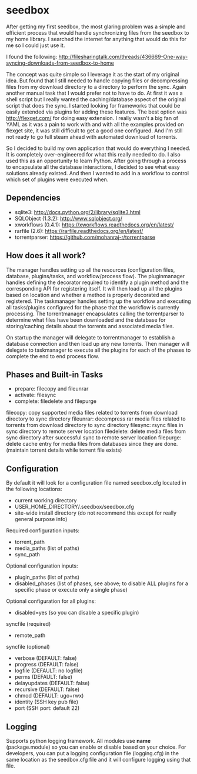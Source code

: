 seedbox
=======
After getting my first seedbox, the most glaring problem was a simple and efficient process that would handle
synchronizing files from the seedbox to my home library. I searched the internet for anything that would do
this for me so I could just use it. 

I found the following:
http://filesharingtalk.com/threads/436669-One-way-syncing-downloads-from-seedbox-to-home

The concept was quite simple so I leverage it as the start of my original idea. But found that I still needed
to handle copying files or decompressing files from my download directory to a directory to perform the sync.
Again another manual task that I would prefer not to have to do. At first it was a shell script but I really
wanted the caching/database aspect of the original script that does the sync. I started looking for frameworks
that could be easily extended via plugins for adding these features. The best option was http://flexget.com/ 
for doing easy extension. I really wasn't a big fan of YAML as it was a pain to work with and with all the
examples provided on flexget site, it was still difficult to get a good one configured. And I'm still not
ready to go full steam ahead with automated download of torrents. 

So I decided to build my own application that would do everything I needed. It is completely over-engineered
for what this really needed to do. I also used this as an opportunity to learn Python. After going through
a process to encapsulate all the database interactions, I decided to see what easy solutions already existed.
And then I wanted to add in a workflow to control which set of plugins were executed when.

Dependencies
-------------
* sqlite3: http://docs.python.org/2/library/sqlite3.html
* SQLObject (1.3.2): http://www.sqlobject.org/
* xworkflows (0.4.1): https://xworkflows.readthedocs.org/en/latest/
* rarfile (2.6): https://rarfile.readthedocs.org/en/latest/
* torrentparser: https://github.com/mohanraj-r/torrentparse
 
How does it all work?
---------------------
The manager handles setting up all the resources (configuration files, database, plugins/tasks, and workflow/process flow).
The pluginmanager handles defining the decorator required to identify a plugin method and the corresponding API for
registering itself. It will then load up all the plugins based on location and whether a method is properly decorated
and registered. The taskmanager handles setting up the workflow and executing all tasks/plugins configured for the phase
that the workflow is currently processing. The torrentmanager encapsulates calling the torrentparser to determine
what files have been downloaded and the database for storing/caching details about the torrents and associated media files.
   
On startup the manager will delegate to torrentmanager to establish a database connection and then load up any new
torrents. Then manager will delegate to taskmanager to execute all the plugins for each of the phases to complete the
end to end process flow.
  
Phases and Built-in Tasks
-------------------------- 
* prepare: filecopy and fileunrar
* activate: filesync
* complete: filedelete and filepurge

filecopy: copy supported media files related to torrents from download directory to sync directory
fileunrar: decompress rar media files related to torrents from download directory to sync directory
filesync: rsync files in sync directory to remote server location
filedelete: delete media files from sync directory after successful sync to remote server location
filepurge: delete cache entry for media files from databases since they are done. (maintain torrent details while torrent file exists)

Configuration
--------------
By default it will look for a configuration file named seedbox.cfg located in the following locations:
* current working directory
* USER_HOME_DIRECTORY/.seedbox/seedbox.cfg
* site-wide install directory (do not recommend this except for really general purpose info)

Required configuration inputs:
* torrent_path
* media_paths (list of paths)
* sync_path

Optional configuration inputs:
* plugin_paths (list of paths)
* disabled_phases (list of phases, see above; to disable ALL plugins for a specific phase or execute only a single phase)

Optional configuration for all plugins:
* disabled=yes  (so you can disable a specific plugin)

syncfile (required)
* remote_path

syncfile (optional)
* verbose (DEFAULT: false)
* progress (DEFAULT: false)
* logfile (DEFAULT: no logfile)
* perms (DEFAULT: false)
* delayupdates (DEFAULT: false)
* recursive (DEFAULT: false)
* chmod (DEFAULT: ugo+rwx)
* identity (SSH key pub file)
* port (SSH port: default 22)

Logging
--------
Supports python logging framework. All modules use __name__ (package.module) so you can enable or disable based on your choice.
For developers, you can put a logging configuration file (logging.cfg) in the same location as the seedbox.cfg file and it will
configure logging using that file.


